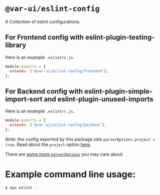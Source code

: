 # `@var-ui/eslint-config`

A Collection of eslint configurations.

## For Frontend config with eslint-plugin-testing-library

Here is an example `.eslintrc.js`.

```js
module.exports = {
  extends: ['@var-ui/eslint-config/frontend'],
};
```

## For Backend config with eslint-plugin-simple-import-sort and eslint-plugin-unused-imports

Here is an example `.eslintrc.js`.

```js
module.exports = {
  extends: ['@var-ui/eslint-config/backend'],
};
```

Note: the config exported by this package sets `parserOptions.project = true`.
Read about the `project` option [here](https://github.com/typescript-eslint/typescript-eslint/blob/master/packages/parser/README.md#configuration).

There are [some more `parserOptions`](https://github.com/typescript-eslint/typescript-eslint/blob/master/packages/parser/README.md#configuration) you may care about.

# Example command line usage:

```
$ npx eslint .
```
